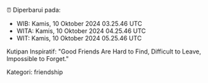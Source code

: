 ⏰ Diperbarui pada:
- WIB: Kamis, 10 Oktober 2024 03.25.46 UTC
- WITA: Kamis, 10 Oktober 2024 04.25.46 UTC
- WIT: Kamis, 10 Oktober 2024 05.25.46 UTC

Kutipan Inspiratif:
"Good Friends Are Hard to Find, Difficult to Leave, Impossible to Forget."


Kategori: friendship

